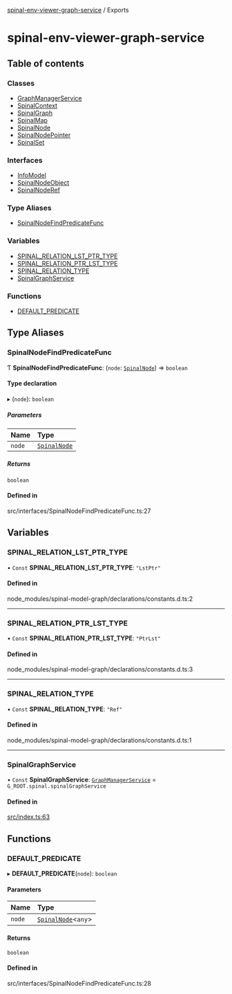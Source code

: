 [spinal-env-viewer-graph-service](README.md) / Exports

# spinal-env-viewer-graph-service

## Table of contents

### Classes

- [GraphManagerService](classes/GraphManagerService.md)
- [SpinalContext](classes/SpinalContext.md)
- [SpinalGraph](classes/SpinalGraph.md)
- [SpinalMap](classes/SpinalMap.md)
- [SpinalNode](classes/SpinalNode.md)
- [SpinalNodePointer](classes/SpinalNodePointer.md)
- [SpinalSet](classes/SpinalSet.md)

### Interfaces

- [InfoModel](interfaces/InfoModel.md)
- [SpinalNodeObject](interfaces/SpinalNodeObject.md)
- [SpinalNodeRef](interfaces/SpinalNodeRef.md)

### Type Aliases

- [SpinalNodeFindPredicateFunc](modules.md#spinalnodefindpredicatefunc)

### Variables

- [SPINAL\_RELATION\_LST\_PTR\_TYPE](modules.md#spinal_relation_lst_ptr_type)
- [SPINAL\_RELATION\_PTR\_LST\_TYPE](modules.md#spinal_relation_ptr_lst_type)
- [SPINAL\_RELATION\_TYPE](modules.md#spinal_relation_type)
- [SpinalGraphService](modules.md#spinalgraphservice)

### Functions

- [DEFAULT\_PREDICATE](modules.md#default_predicate)

## Type Aliases

### SpinalNodeFindPredicateFunc

Ƭ **SpinalNodeFindPredicateFunc**: (`node`: [`SpinalNode`](classes/SpinalNode.md)) => `boolean`

#### Type declaration

▸ (`node`): `boolean`

##### Parameters

| Name | Type |
| :------ | :------ |
| `node` | [`SpinalNode`](classes/SpinalNode.md) |

##### Returns

`boolean`

#### Defined in

src/interfaces/SpinalNodeFindPredicateFunc.ts:27

## Variables

### SPINAL\_RELATION\_LST\_PTR\_TYPE

• `Const` **SPINAL\_RELATION\_LST\_PTR\_TYPE**: ``"LstPtr"``

#### Defined in

node_modules/spinal-model-graph/declarations/constants.d.ts:2

___

### SPINAL\_RELATION\_PTR\_LST\_TYPE

• `Const` **SPINAL\_RELATION\_PTR\_LST\_TYPE**: ``"PtrLst"``

#### Defined in

node_modules/spinal-model-graph/declarations/constants.d.ts:3

___

### SPINAL\_RELATION\_TYPE

• `Const` **SPINAL\_RELATION\_TYPE**: ``"Ref"``

#### Defined in

node_modules/spinal-model-graph/declarations/constants.d.ts:1

___

### SpinalGraphService

• `Const` **SpinalGraphService**: [`GraphManagerService`](classes/GraphManagerService.md) = `G_ROOT.spinal.spinalGraphService`

#### Defined in

[src/index.ts:63](https://github.com/spinalcom/Spinal-Graph-Service/blob/858cd3c/src/index.ts#L63)

## Functions

### DEFAULT\_PREDICATE

▸ **DEFAULT_PREDICATE**(`node`): `boolean`

#### Parameters

| Name | Type |
| :------ | :------ |
| `node` | [`SpinalNode`](classes/SpinalNode.md)<`any`\> |

#### Returns

`boolean`

#### Defined in

src/interfaces/SpinalNodeFindPredicateFunc.ts:28
